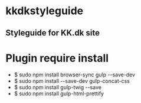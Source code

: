 # kkdkstyleguide
Styleguide for KK.dk site
------
# Plugin require install
- $ sudo npm install browser-sync gulp --save-dev
- $ sudo npm install --save-dev gulp-concat-css
- $ sudo npm install gulp-twig --save
- $ sudo npm install gulp-html-prettify